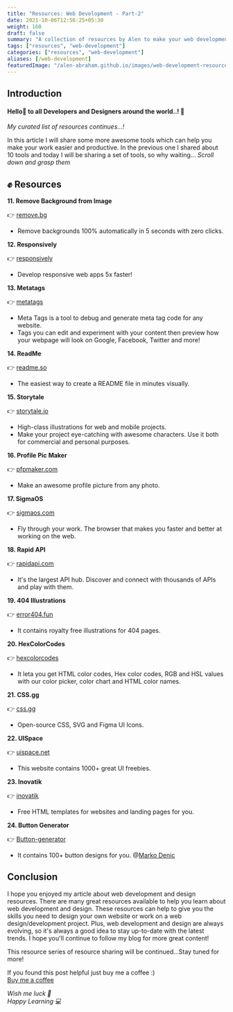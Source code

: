 ```yaml
---
title: "Resources: Web Development - Part-2"
date: 2021-10-06T12:56:25+05:30
weight: 160
draft: false
summary: "A collection of resources by Alen to make your web development process easier."
tags: ["resources", "web-development"]
categories: ["resources", "web-development"]
aliases: [/web-development]
featuredImage: "/alen-abraham.github.io/images/web-development-resources-part2/cover-image.jpg"
---
```


## Introduction

#### Hello👋 to all Developers and Designers around the world..!  🌈

*My curated list of resources continues...!*

In this article I will share some more awesome tools which can help you make your work easier and productive. In the previous one I shared about 10 tools and today I will be sharing a set of tools, so why waiting...  *Scroll down and grasp them*

## ✊ Resources

**11. Remove Background from Image**

👉 [remove.bg](https://www.remove.bg/)

- Remove backgrounds 100% automatically in 5 seconds with zero clicks.

**12. Responsively**

👉 [responsively](https://responsively.app/)

- Develop responsive web apps 5x faster!

**13. Metatags**

👉 [metatags](https://metatags.io/)

- Meta Tags is a tool to debug and generate meta tag code for any website. 
- Tags you can edit and experiment with your content then preview how your webpage will look on Google, Facebook, Twitter and more!

**14. ReadMe**

👉 [readme.so](https://readme.so/)

- The easiest way to create a README file in minutes visually.

**15. Storytale**

👉 [storytale.io](https://storytale.io/)

- High-class illustrations for web and mobile projects.
- Make your project eye-catching with awesome characters. Use it both for commercial and personal purposes.

**16. Profile Pic Maker**

👉 [pfpmaker.com](https://pfpmaker.com/)

- Make an awesome profile picture from any photo.

**17. SigmaOS**

👉 [sigmaos.com](web.https://sigmaos.com/)

- Fly through your work. The browser that makes you faster and better at working on the web.

**18. Rapid API**

👉 [rapidapi.com](https://rapidapi.com/hub)

- It's the largest API hub. Discover and connect with thousands of APIs and play with them.

**19. 404 Illustrations**

👉 [error404.fun](https://error404.fun/)

- It contains royalty free illustrations for 404 pages.

**20. HexColorCodes**

👉 [hexcolorcodes](https://hexcolorcodes.org/)

- It leta you get HTML color codes, Hex color codes, RGB and HSL values with our color picker, color chart and HTML color names.

**21. CSS.gg**

👉 [css.gg](https://css.gg/)

- Open-source CSS, SVG and Figma UI Icons.

**22. UISpace**

👉 [uispace.net](https://uispace.net/)

- This website contains 1000+ great UI freebies.

**23. Inovatik**

👉 [inovatik](https://inovatik.com/)

- Free HTML templates for websites and landing pages for you.

**24. Button Generator**

👉 [Button-generator](https://markodenic.com/tools/buttons-generator/)

- It contains 100+ button designs for you.  @[Marko Denic](@denic)

## Conclusion

I hope you enjoyed my article about web development and design resources. There are many great resources available to help you learn about web development and design. These resources can help to give you the skills you need to design your own website or work on a web design/development project. Plus, web development and design are always evolving, so it's always a good idea to stay up-to-date with the latest trends. I hope you'll continue to follow my blog for more great content!

This resource series of resource sharing will be continued...Stay tuned for more!

If you found this post helpful just buy me a coffee :)  
[Buy me a coffee](https://www.buymeacoffee.com/alenabraham)

*Wish me luck 🌟*  
*Happy Learning  💻*